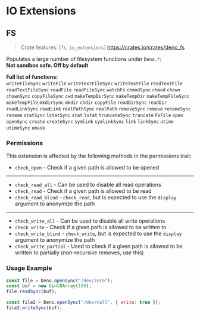 # IO Extensions
## FS
> Crate features: [`fs`, `io_extensions`]
> <https://crates.io/crates/deno_fs>  

Populates a large number of filesystem functions under `Deno.*`:  
**Not sandbox safe. Off by default**

**Full list of functions:**  
`writeFileSync` `writeFile` `writeTextFileSync` `writeTextFile` `readTextFile` `readTextFileSync` `readFile` `readFileSync` `watchFs` `chmodSync` `chmod` `chown` `chownSync` `copyFileSync` `cwd` `makeTempDirSync` `makeTempDir` `makeTempFileSync` `makeTempFile` `mkdirSync` `mkdir` `chdir` `copyFile` `readDirSync` `readDir` `readLinkSync` `readLink` `realPathSync` `realPath` `removeSync` `remove` `renameSync` `rename` `statSync` `lstatSync` `stat` `lstat` `truncateSync` `truncate` `FsFile` `open` `openSync` `create` `createSync` `symlink` `symlinkSync` `link` `linkSync` `utime` `utimeSync` `umask`

### Permissions
This extension is affected by the following methods in the permissions trait:
- `check_open` - Check if a given path is allowed to be opened
-----
- `check_read_all` - Can be used to disable all read operations
- `check_read` - Check if a given path is allowed to be read
- `check_read_blind` - `check_read`, but is expected to use the `display` argument to anonymize the path
-----
- `check_write_all` - Can be used to disable all write operations
- `check_write` - Check if a given path is allowed to be written to
- `check_write_blind` - `check_write`, but is expected to use the `display` argument to anonymize the path
- `check_write_partial` - Used to check if a given path is allowed to be written to partially (non-recursive removes, use this)

### Usage Example
```javascript
const file = Deno.openSync("/dev/zero");
const buf = new Uint8Array(100);
file.readSync(buf);

const file2 = Deno.openSync("/dev/null", { write: true });
file2.writeSync(buf);
```